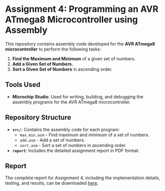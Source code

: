 # Assignment 4: Programming an AVR ATmega8 Microcontroller using Assembly

This repository contains assembly code developed for the **AVR ATmega8 microcontroller** to perform the following tasks:

1. **Find the Maximum and Minimum** of a given set of numbers.
2. **Add a Given Set of Numbers.**
3. **Sort a Given Set of Numbers** in ascending order.

## Tools Used

- **Microchip Studio**: Used for writing, building, and debugging the assembly programs for the AVR ATmega8 microcontroller.

## Repository Structure

- **`src/`**: Contains the assembly code for each program:
  - `max_min.asm` - Find maximum and minimum of a set of numbers.
  - `add.asm` - Add a set of numbers.
  - `sort.asm` - Sort a set of numbers in ascending order.
- **`report`**: Includes the detailed assignment report in PDF format.

## Report

The complete report for Assignment 4, including the implementation details, testing, and results, can be downloaded [here](https://github.com/aadarshram/MicroProcessorsLab_EE2016/blob/main/Assignment_3/Assgn4_Report.pdf).
